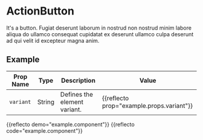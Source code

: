 # ActionButton

It's a button.  Fugiat deserunt laborum in nostrud non nostrud minim labore aliqua do ullamco consequat cupidatat ex deserunt ullamco culpa deserunt ad qui velit id excepteur magna anim.

## Example

Prop Name | Type | Description | Value
--- | --- | --- | ---
`variant` | String | Defines the element variant. | {{reflecto prop="example.props.variant"}}

{{reflecto demo="example.component"}}
{{reflecto code="example.component"}}
